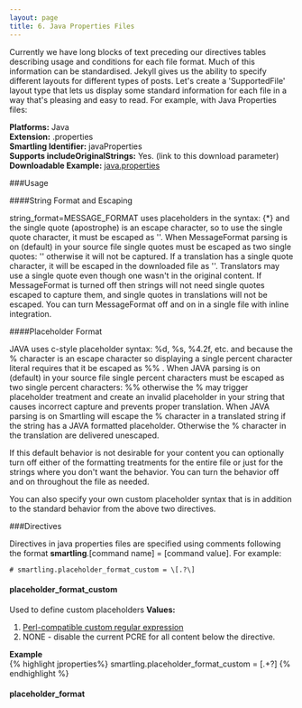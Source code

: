 ```yaml
---
layout: page
title: 6. Java Properties Files
---
```


<div class="message">
Currently we have long blocks of text preceding our directives tables describing usage and conditions for each file format. Much of this information can be standardised. Jekyll gives us the ability to specify different layouts for different types of posts. Let's create a 'SupportedFile' layout type that lets us display some standard information for each file in a way that's pleasing and easy to read. For example, with Java Properties files:
</div>

**Platforms:** Java  
**Extension:** .properties  
**Smartling Identifier:** javaProperties  
**Supports includeOriginalStrings:** Yes. (link to this download parameter)  
**Downloadable Example:** [java.properties](https://docs.smartling.com/download/attachments/327693/java.properties?version=1&modificationDate=1330473126000)

###Usage

####String Format and Escaping

string_format=MESSAGE_FORMAT uses placeholders in the syntax: {*} and the single quote (apostrophe) is an escape character, so to use the single quote character, it must be escaped as ''.  When MessageFormat parsing is on (default) in your source file single quotes must be escaped as two single quotes: '' otherwise it will not be captured.  If a translation has a single quote character, it will be escaped in the downloaded file as ''. Translators may use a single quote even though one wasn't in the original content. If MessageFormat is turned off then strings will not need single quotes escaped to capture them, and single quotes in translations will not be escaped.  You can turn MessageFormat off and on in a single file with inline integration. 

####Placeholder Format

JAVA uses c-style placeholder syntax: %d, %s, %4.2f, etc. and because the % character is an escape character so displaying a single percent character literal requires that it be escaped as %% . When JAVA parsing is on (default) in your source file single percent characters must be escaped as two single percent characters: %% otherwise the % may trigger placeholder treatment and create an invalid placeholder in your string that causes incorrect capture and prevents proper translation.  When JAVA parsing is on Smartling will escape the % character in a translated string if the string has a JAVA formatted placeholder. Otherwise the % character in the translation are delivered unescaped.

If this default behavior is not desirable for your content you can optionally turn off either of the formatting treatments for the entire file or just for the strings where you don't want the behavior.  You can turn the behavior off and on throughout the file as needed.  

You can also specify your own custom placeholder syntax that is in addition to the standard behavior from the above two directives.

###Directives

Directives in java properties files are specified using comments following the format **smartling**.[command name] = [command value]. For example:
```
# smartling.placeholder_format_custom = \[.?\]
```

#### placeholder_format_custom
Used to define custom placeholders
**Values:**
1.  [Perl-compatible custom regular expression](http://www.pcre.org/)
2.  NONE - disable the current PCRE for all content below the directive.

**Example**  
{% highlight jproperties%}
smartling.placeholder_format_custom = \[.+?\]
{% endhighlight %}

#### placeholder_format




